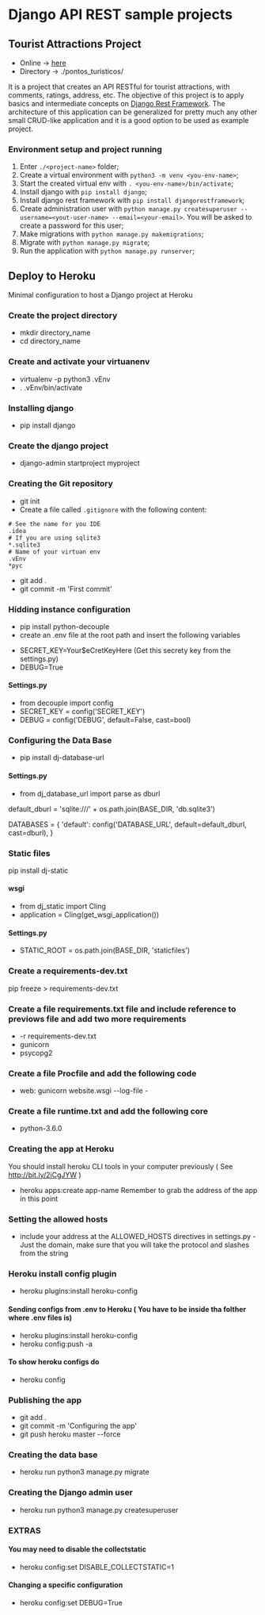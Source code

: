 # Django API REST sample projects

## Tourist Attractions Project
- Online -> [here](https://argmax-turistando.herokuapp.com/)
- Directory -> ./pontos_turisticos/

It is a project that creates an API RESTful for tourist attractions, with comments, ratings, address, etc. The objective of this project is to apply basics and intermediate concepts on [Django Rest Framework](https://www.django-rest-framework.org/). The architecture of this application can be generalized for pretty much any other small CRUD-like application and it is a good option to be used as example project.

### Environment setup and project running
1. Enter ```./<project-name>``` folder;
2. Create a virtual environment with ```python3 -m venv <you-env-name>```;
3. Start the created virtual env with ```. <you-env-name>/bin/activate```;
4. Install django with ```pip install django```;
5. Install django rest framework with ```pip install djangorestframework```;
6. Create administration user with ```python manage.py createsuperuser --username=<yout-user-name> --email=<your-email>```. You will be asked to create a password for this user;
7. Make migrations with ```python manage.py makemigrations```;
8. Migrate with ```python manage.py migrate```;
9. Run the application with ```python manage.py runserver```;

## Deploy to Heroku
Minimal configuration to host a Django project at Heroku

### Create the project directory
* mkdir directory_name
* cd directory_name

### Create and activate your virtuanenv
* virtualenv -p python3 .vEnv
* . .vEnv/bin/activate

### Installing django
* pip install django

### Create the django project
* django-admin startproject myproject

### Creating the Git repository
* git init 
* Create a file called `.gitignore` with the following content:
```
# See the name for you IDE
.idea
# If you are using sqlite3
*.sqlite3
# Name of your virtuan env
.vEnv
*pyc
```
* git add .
* git commit -m 'First commit'

### Hidding instance configuration
* pip install python-decouple
* create an .env file at the root path and insert the following variables
- SECRET_KEY=Your$eCretKeyHere (Get this secrety key from the settings.py)
- DEBUG=True

#### Settings.py
* from decouple import config
* SECRET_KEY = config('SECRET_KEY')
* DEBUG = config('DEBUG', default=False, cast=bool)

### Configuring the Data Base
* pip install dj-database-url

#### Settings.py
* from dj_database_url import parse as dburl

default_dburl = 'sqlite:///' + os.path.join(BASE_DIR, 'db.sqlite3')

DATABASES = {
    'default': config('DATABASE_URL', default=default_dburl, cast=dburl),
}


### Static files 
pip install dj-static

#### wsgi
* from dj_static import Cling
* application = Cling(get_wsgi_application())

#### Settings.py
* STATIC_ROOT = os.path.join(BASE_DIR, 'staticfiles')

### Create a requirements-dev.txt
pip freeze > requirements-dev.txt

### Create a file requirements.txt file and include reference to previows file and add two more requirements
* -r requirements-dev.txt
* gunicorn
* psycopg2

### Create a file Procfile and add the following code
* web: gunicorn website.wsgi --log-file -

### Create a file runtime.txt and add the following core
* python-3.6.0

### Creating the app at Heroku
You should install heroku CLI tools in your computer previously ( See http://bit.ly/2jCgJYW ) 
* heroku apps:create app-name
Remember to grab the address of the app in this point

### Setting the allowed hosts
* include your address at the ALLOWED_HOSTS directives in settings.py - Just the domain, make sure that you will take the protocol and slashes from the string

### Heroku install config plugin
* heroku plugins:install heroku-config

#### Sending configs from .env to Heroku ( You have to be inside tha folther where .env files is)
* heroku plugins:install heroku-config
* heroku config:push -a

#### To show heroku configs do
* heroku config 

### Publishing the app
* git add .
* git commit -m 'Configuring the app'
* git push heroku master --force

### Creating the data base
* heroku run python3 manage.py migrate

### Creating the Django admin user
* heroku run python3 manage.py createsuperuser

### EXTRAS
#### You may need to disable the collectstatic
* heroku config:set DISABLE_COLLECTSTATIC=1

#### Changing a specific configuration
* heroku config:set DEBUG=True
